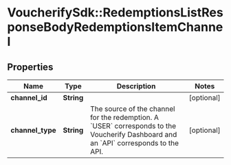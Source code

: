 # VoucherifySdk::RedemptionsListResponseBodyRedemptionsItemChannel

## Properties

| Name | Type | Description | Notes |
| ---- | ---- | ----------- | ----- |
| **channel_id** | **String** |  | [optional] |
| **channel_type** | **String** | The source of the channel for the redemption. A &#x60;USER&#x60; corresponds to the Voucherify Dashboard and an &#x60;API&#x60; corresponds to the API. | [optional] |

